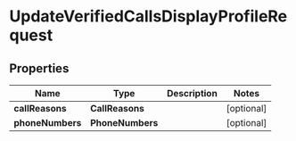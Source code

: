 

# UpdateVerifiedCallsDisplayProfileRequest


## Properties

| Name | Type | Description | Notes |
|------------ | ------------- | ------------- | -------------|
|**callReasons** | **CallReasons** |  |  [optional] |
|**phoneNumbers** | **PhoneNumbers** |  |  [optional] |



